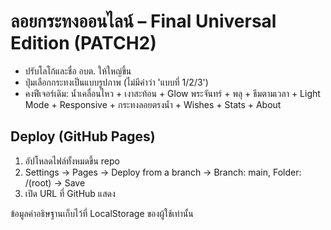 
# ลอยกระทงออนไลน์ – Final Universal Edition (PATCH2)
- ปรับโลโก้และชื่อ อบต. ให้ใหญ่ขึ้น
- ปุ่มเลือกกระทงเป็นแบบรูปภาพ (ไม่มีคำว่า 'แบบที่ 1/2/3')
- คงฟีเจอร์เดิม: น้ำเคลื่อนไหว + เงาสะท้อน + Glow พระจันทร์ + พลุ + ธีมตามเวลา + Light Mode + Responsive + กระทงลอยตรงน้ำ + Wishes + Stats + About

## Deploy (GitHub Pages)
1) อัปโหลดไฟล์ทั้งหมดขึ้น repo
2) Settings → Pages → Deploy from a branch → Branch: main, Folder: /(root) → Save
3) เปิด URL ที่ GitHub แสดง

ข้อมูลคำอธิษฐานเก็บไว้ที่ LocalStorage ของผู้ใช้เท่านั้น
